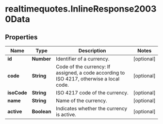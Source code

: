 # realtimequotes.InlineResponse20030Data

## Properties

Name | Type | Description | Notes
------------ | ------------- | ------------- | -------------
**id** | **Number** | Identifier of a currency. | [optional] 
**code** | **String** | Code of the currency: If assigned, a code according to ISO 4217, otherwise a local code. | [optional] 
**isoCode** | **String** | ISO 4217 code of the currency. | [optional] 
**name** | **String** | Name of the currency. | [optional] 
**active** | **Boolean** | Indicates whether the currency is active. | [optional] 


